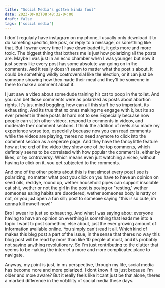 ```yaml
---
title: "Social Media's gotten kinda foul"
date: 2023-09-03T08:48:32-04:00
draft: false
tags: ['social media']
---
```

I don't regularly have instagram on my phone, I usually only download it to do someting specific, like post, or reply to a message, or something like that. But I swear every time I have downloaded it, it gets more and more toxic. The biggest thing that bothers me is just how polarizing all the posts are. Maybe I was just in an echo chamber when I was younger, but now it just seems like every post has some absolute war going on in the comments. And it really doesn't seem to matter what the post is about. It could be something wildly controversial like the election, or it can just be someone showing how they made their meal and they'll be someone in there to make a comment about it. 

I just saw a video about some dude training his cat to poop in the toilet. And you can bet those comments were as polarized as posts about abortion rights. It's just mind boggling, how can all this stuff be so important, its exhausting. And its true that no ones making me engage with it, but its so ever present in these posts its hard not to see. Especially becuase now people can stitch other videos, respond to comments in videos, and moderate their comment sections. I think the addition of reels also made my experience worse too, especially becuase now you can read comments while the videos are playing, theres no need anymore to click into the comment section as a seperate page. And they have the fancy little feature how at the end of the video they show one of the top comments, which defintely seems to be correlated with how popular the comment is, either by likes, or by controversy. Which means even just watching a video, without having to click on it, you get subjected to the comments. 

And one of the other points about this is that almost every post I see is polarizing, no matter what post you click on you have to have an opinion on seed oils, red dye, round up, wether household pipes can support insoluble cat shit, wether or not the girl in the post is posing or "resting," wether someones eating habits are disordered, wether someones body is natty or not, or you just open a fun silly post to someone saying "this is so cute, im gonna kill myself now!"

Bro I swear its just so exhasuting. And what I was saying about everyone having to have an opinion on everthing is something that leads me into a topic I want to post something else about, just the ever growing amount of information available online. You simply can't read it all. Which kind of makes this blog post a part of the issue, in the sense that theres no way this blog post will be read by more than like 10 people at most, and its probably not saying anything revolutionary. So I'm just contributing to the clutter that seems to be making the internet a more and more complicated place to navigate.

Anyway, my point is just, in my perspective, through my life, social media has become more and more polarized. I dont know if its just because I'm older and more aware? But it really feels like it cant just be that alone, theres a marked difference in the volatility of social media these days. 
